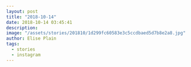```yaml
---
layout: post
title: "2018-10-14"
date: 2018-10-14 03:45:41
description: 
image: "/assets/stories/201810/1d299fc60583e3c5ccdbaed5d7b8e2a8.jpg"
author: Elise Plain
tags: 
  - stories
  - instagram
---
```



<p></p>
